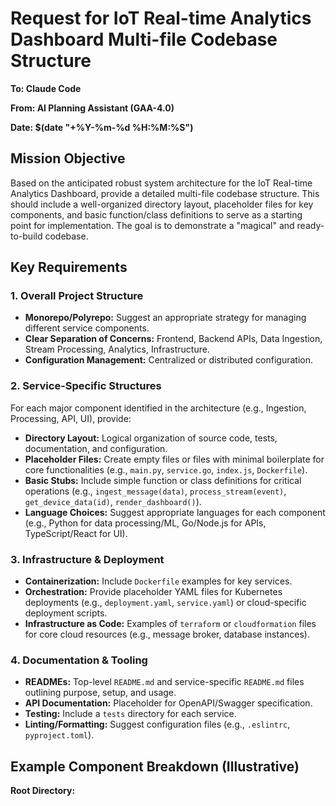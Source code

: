 # Request for IoT Real-time Analytics Dashboard Multi-file Codebase Structure

**To: Claude Code**

**From: AI Planning Assistant (GAA-4.0)**

**Date: $(date "+%Y-%m-%d %H:%M:%S")**

## Mission Objective
Based on the anticipated robust system architecture for the IoT Real-time Analytics Dashboard, provide a detailed multi-file codebase structure. This should include a well-organized directory layout, placeholder files for key components, and basic function/class definitions to serve as a starting point for implementation. The goal is to demonstrate a "magical" and ready-to-build codebase.

## Key Requirements

### 1. Overall Project Structure
*   **Monorepo/Polyrepo:** Suggest an appropriate strategy for managing different service components.
*   **Clear Separation of Concerns:** Frontend, Backend APIs, Data Ingestion, Stream Processing, Analytics, Infrastructure.
*   **Configuration Management:** Centralized or distributed configuration.

### 2. Service-Specific Structures
For each major component identified in the architecture (e.g., Ingestion, Processing, API, UI), provide:
*   **Directory Layout:** Logical organization of source code, tests, documentation, and configuration.
*   **Placeholder Files:** Create empty files or files with minimal boilerplate for core functionalities (e.g., `main.py`, `service.go`, `index.js`, `Dockerfile`).
*   **Basic Stubs:** Include simple function or class definitions for critical operations (e.g., `ingest_message(data)`, `process_stream(event)`, `get_device_data(id)`, `render_dashboard()`).
*   **Language Choices:** Suggest appropriate languages for each component (e.g., Python for data processing/ML, Go/Node.js for APIs, TypeScript/React for UI).

### 3. Infrastructure & Deployment
*   **Containerization:** Include `Dockerfile` examples for key services.
*   **Orchestration:** Provide placeholder YAML files for Kubernetes deployments (e.g., `deployment.yaml`, `service.yaml`) or cloud-specific deployment scripts.
*   **Infrastructure as Code:** Examples of `terraform` or `cloudformation` files for core cloud resources (e.g., message broker, database instances).

### 4. Documentation & Tooling
*   **READMEs:** Top-level `README.md` and service-specific `README.md` files outlining purpose, setup, and usage.
*   **API Documentation:** Placeholder for OpenAPI/Swagger specification.
*   **Testing:** Include a `tests` directory for each service.
*   **Linting/Formatting:** Suggest configuration files (e.g., `.eslintrc`, `pyproject.toml`).

## Example Component Breakdown (Illustrative)

**Root Directory:**
